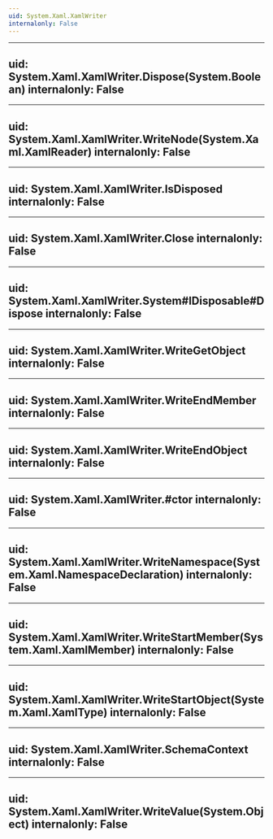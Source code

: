 ```yaml
---
uid: System.Xaml.XamlWriter
internalonly: False
---
```


---
uid: System.Xaml.XamlWriter.Dispose(System.Boolean)
internalonly: False
---

---
uid: System.Xaml.XamlWriter.WriteNode(System.Xaml.XamlReader)
internalonly: False
---

---
uid: System.Xaml.XamlWriter.IsDisposed
internalonly: False
---

---
uid: System.Xaml.XamlWriter.Close
internalonly: False
---

---
uid: System.Xaml.XamlWriter.System#IDisposable#Dispose
internalonly: False
---

---
uid: System.Xaml.XamlWriter.WriteGetObject
internalonly: False
---

---
uid: System.Xaml.XamlWriter.WriteEndMember
internalonly: False
---

---
uid: System.Xaml.XamlWriter.WriteEndObject
internalonly: False
---

---
uid: System.Xaml.XamlWriter.#ctor
internalonly: False
---

---
uid: System.Xaml.XamlWriter.WriteNamespace(System.Xaml.NamespaceDeclaration)
internalonly: False
---

---
uid: System.Xaml.XamlWriter.WriteStartMember(System.Xaml.XamlMember)
internalonly: False
---

---
uid: System.Xaml.XamlWriter.WriteStartObject(System.Xaml.XamlType)
internalonly: False
---

---
uid: System.Xaml.XamlWriter.SchemaContext
internalonly: False
---

---
uid: System.Xaml.XamlWriter.WriteValue(System.Object)
internalonly: False
---

